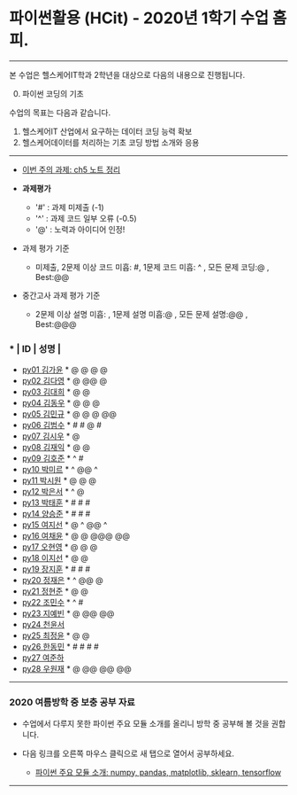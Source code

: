 # **파이썬활용 (HCit)** - 2020년 1학기 수업 홈피.
---
본 수업은 헬스케어IT학과 2학년을 대상으로 다음의 내용으로 진행됩니다.

0. 파이썬 코딩의 기초

수업의 목표는 다음과 같습니다.

1. 헬스케어IT 산업에서 요구하는 데이터 코딩 능력 확보
2. 헬스케어데이터를 처리하는 기초 코딩 방법 소개와 응용
---
- [이번 주의 과제: ch5 노트 정리](https://github.com/Redwoods/Py/tree/master/py2020/DOit)

- **과제평가**
  - '#' : 과제 미제출 (-1)
  - '^' : 과제 코드 일부 오류 (-0.5)
  - '@' : 노력과 아이디어 인정!

- 과제 평가 기준
  - 미제출, 2문제 이상 코드 미흡: #, 1문제 코드 미흡: ^ , 모든 문제 코딩:@ , Best:@@
  
- 중간고사 과제 평가 기준
  - 2문제 이상 설명 미흡: , 1문제 설명 미흡:@ , 모든 문제 설명:@@ , Best:@@@    
  
### * | ID | 성명 |
- [py01	김가윤](https://github.com/20193253/py01) * @ @ @ @
- [py02	김다영](https://github.com/dayeong918/py02) * @ @@ @
- [py03	김대희](https://github.com/eoreordl/py03) * @ @
- [py04	김동우](https://github.com/dongwoo314/py04) * @ @ @
- [py05	김민규](https://github.com/Skystar728/py05) * @ @ @ @@
- [py06	김범수](https://github.com/bum3632/py06) * # # @ #
- [py07	김시우](https://github.com/oceanshrimp/py07) * @
- [py08	김재익](https://github.com/kim0129s/py08) * @ @ 
- [py09	김호준](https://github.com/hojoooon/py09) * ^ #
- [py10	박미르](https://github.com/py10/py10) * ^ @@ ^
- [py11	박시원](https://github.com/w2j1y12/py11) * @ @ @
- [py12	박은서](https://github.com/dmstj0162/py12) * ^ @
- [py13	박태훈](https://github.com/py13taehun/py13) * # # #
- [py14	양승준](https://github.com/sj0328/py14) * # # #
- [py15	여지선](https://github.com/jiseonY/py15) * @ ^ @@ ^
- [py16	여채윤](https://github.com/ducodbs0516/py16) * @ @ @@@ @@
- [py17	오현영](https://github.com/Oh-HyunYoung/py17) * @ @ @
- [py18	이지선](https://github.com/jiseon0516/py18) * @ @
- [py19	장지훈](https://github.com/jihoon119/py19) * # # #
- [py20	정재은](https://github.com/joung-jaeeun/py20) * ^ @@ @
- [py21	정현준](https://github.com/jhjhj0703/py21) * @ @
- [py22	조민수](https://github.com/rmfltm854/py22) * ^ #
- [py23	지예빈](https://github.com/Obliqueflo/py23) * @ @@ @@
- [py24	천윤서](https://github.com/)
- [py25	최정윤](https://github.com/jeongy72/py25) * @ @
- [py26	한동민](https://github.com/a151122/py26) * # # # #
- [py27	여준하](https://github.com/)
- [py28 우원재](https://github.com/SALRIGO/py28) * @ @@ @@ @@

---

### 2020 여름방학 중 보충 공부 자료
- 수업에서 다루지 못한 파이썬 주요 모듈 소개를 올리니 방학 중 공부해 볼 것을 권합니다.  
- 다음 링크를 오른쪽 마우스 클릭으로 새 탭으로 열어서 공부하세요.

  - [파이썬 주요 모듈 소개: numpy, pandas, matplotlib, sklearn, tensorflow](https://github.com/Redwoods/Py/tree/master/py2019/Lec/notebook/py_modules/)

---


